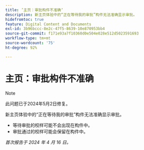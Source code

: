 ```yaml
---
title: ’主页：审批构件不准确‘
description: 新主页体验中的“正在等待我的审批”构件无法准确显示审批。
hidefromtoc: true
feature: Digital Content and Documents
exl-id: 3b96bccc-8e2c-47f5-8639-10e870953bb4
source-git-commit: f171e93a7f10360d0e504e028e512d5023591693
workflow-type: tm+mt
source-wordcount: '75'
ht-degree: 92%

---
```


# 主页：审批构件不准确

>[!NOTE]
>
>此问题已于2024年5月2日修复。

<!-- WF, WFP-->

新主页体验中的“正在等待我的审批”构件无法准确显示审批。

* 等待审批的校样可能不会出现在构件中。
* 审批通过的校样可能会保留在构件中。

_首次报告于 2024 年 4 月 16 日。_
